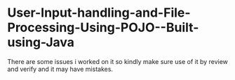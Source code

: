 # User-Input-handling-and-File-Processing-Using-POJO--Built-using-Java

There are some issues i worked on it so kindly make sure use of it by review and verify and it may have mistakes.
